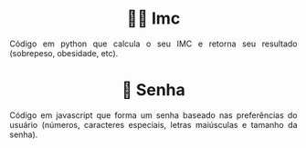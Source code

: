 <h1 text align= "center">🏋️‍♂️ Imc </h1>
<p text align= "justify"> Código em python que calcula o seu IMC e retorna seu resultado (sobrepeso, obesidade, etc).</p>

<h1 text align= "center">🔑 Senha</h1>
<p text align= "justify">Código em javascript que forma um senha baseado nas preferências do usuário (números, caracteres especiais, letras maiúsculas e tamanho da senha).</p>
